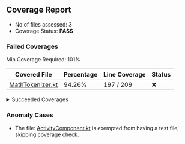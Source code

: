 ## Coverage Report

- No of files assessed: 3
- Coverage Status: **PASS**
### Failed Coverages
Min Coverage Required: 101%

| Covered File | Percentage | Line Coverage | Status |
|--------------|------------|---------------|--------|
|[MathTokenizer.kt](https://github.com/oppia/oppia-android/tree/develop/utility/src/main/java/org/oppia/android/util/math/MathTokenizer.kt)|94.26%|197 / 209|:x:|

<details>
<summary>Succeeded Coverages</summary><br>

| Covered File | Percentage | Line Coverage | Status |
|--------------|------------|---------------|--------|
|[MathModel.kt](https://github.com/oppia/oppia-android/tree/develop/utility/src/main/java/org/oppia/android/util/parser/math/MathModel.kt)|100.00%|19 / 19|:white_check_mark:|
</details>

### Anomaly Cases
- The file: [ActivityComponent.kt](https://github.com/oppia/oppia-android/tree/develop/app/src/main/java/org/oppia/android/app/activity/ActivityComponent.kt) is exempted from having a test file; skipping coverage check.